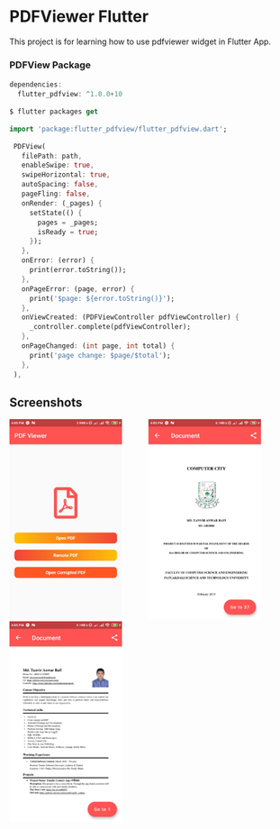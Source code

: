 # PDFViewer Flutter

This project is for learning how to use pdfviewer widget in Flutter App.

### PDFView Package

```dart
dependencies:
  flutter_pdfview: ^1.0.0+10
```

```dart
$ flutter packages get
```

```dart
import 'package:flutter_pdfview/flutter_pdfview.dart';
```

```dart
 PDFView(
   filePath: path,
   enableSwipe: true,
   swipeHorizontal: true,
   autoSpacing: false,
   pageFling: false,
   onRender: (_pages) {
     setState(() {
       pages = _pages;
       isReady = true;
     });
   },
   onError: (error) {
     print(error.toString());
   },
   onPageError: (page, error) {
     print('$page: ${error.toString()}');
   },
   onViewCreated: (PDFViewController pdfViewController) {
     _controller.complete(pdfViewController);
   },
   onPageChanged: (int page, int total) {
     print('page change: $page/$total');
   },
 ),
```

## Screenshots
<img src="screenshots/one.jpg" width="200"> &nbsp;&nbsp;&nbsp;&nbsp;&nbsp;&nbsp;&nbsp;&nbsp;&nbsp;&nbsp; <img 
src="screenshots/two.jpg" width="200">&nbsp;&nbsp;&nbsp;&nbsp;&nbsp;&nbsp;&nbsp;&nbsp;&nbsp;&nbsp; <img 
src="screenshots/three.jpg" width="200">
